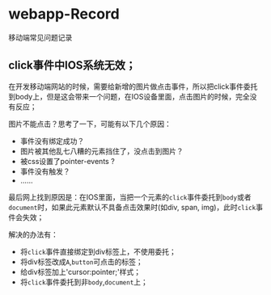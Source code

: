 # webapp-Record
移动端常见问题记录

## click事件中IOS系统无效；
在开发移动端网站的时候，需要给新增的图片做点击事件，所以把click事件委托到body上，但是这会带来一个问题，在IOS设备里面，点击图片的时候，完全没有反应；

图片不能点击？思考了一下，可能有以下几个原因：
- 事件没有绑定成功？
- 图片被其他乱七八糟的元素挡住了，没点击到图片？
- 被css设置了pointer-events ?
- 事件没有触发？
- ……

最后网上找到原因是：在IOS里面，当把一个元素的`click`事件委托到`body`或者`document`时，如果此元素默认不具备点击效果时(如div, span, img)，此时`click`事件会失效；

解决的办法有：
- 将`click`事件直接绑定到div标签上，不使用委托；
- 将div标签改成`A`,`button`可点击的标签；
- 给div标签加上'cursor:pointer;'样式；
- 将`click`事件委托到非`body`,`document`上；
